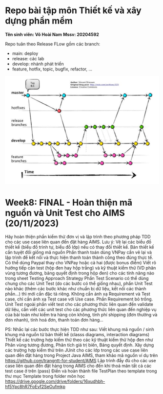 # Repo bài tập môn Thiết kế và xây dựng phần mềm
**Tên sinh viên: Võ Hoài Nam**
**Mssv: 20204592**

Repo tuân theo Release FLow gồm các branch:
- main: deploy
- release: các lab 
- develop: nhánh phát triển
- feature, hotfix, topic, bugfix, refactor, ...

![Alt text](workflow.png)


# Week8: FINAL - Hoàn thiện mã nguồn và Unit Test cho AIMS (20/11/2023)
Hãy hoàn thiện phần kiểm thử đơn vị và lập trình theo phương pháp TDD cho các use case liên quan đến đặt hàng AIMS. Lưu ý:
Vẽ lại các biểu đồ thiết kế (biểu đồ trình tự, biểu đồ lớp) nếu có thay đổi thiết kế. Bản thiết kế cần tuyệt đối giống mã nguồn
 Phần thanh toán dùng VNPay cần vẽ lại và lập trình để kết nối và thực hiện thanh toán thành công theo đúng thực tế. Có thể dùng Paypal thay cho VNPay hoặc cả hai (được bonus điểm)
Viết rõ hướng tiếp cận test (hộp đen hay hộp trắng) và kỹ thuật kiểm thử (VD phân vùng tương đương, bảng quyết định trong hộp đen) cho các tính năng nào trong sheet Testing Approach Strategy
Phần Test Scenario có thể dùng chung cho các Unit Test (do các bước có thể giống nhau), phần Unit Test nào khác (thêm các bước khác như chuẩn bị dữ liệu, kết nối các thành phần...) thì mới cần đặc tả riêng.
Không cần ánh xạ Requirement và Test case, chỉ cần ánh xạ Test case với Use case. Phần Requirement bỏ trống.
Unit Test ngoài phần viết test cho các phương thức liên quan đến validate dữ liệu, cần viết các unit test cho các phương thức liên quan đến nghiệp vụ của bài toán như kiểm tra hàng còn không, tính phí shipping (đơn thường và đơn nhanh), tính hoá đơn, thanh toán đơn hàng...

 PS: Nhắc lại các bước thực hiện TDD như sau:
Viết khung mã nguồn / sinh khung mã nguồn từ bản thiết kế (classs diagrams, interaction diagrams)
Thiết kế các trường hợp kiểm thử theo các kỹ thuật kiểm thử hộp đen như Phân vùng tương đương, Phân tích giá trị biên, Bảng quyết định.
Xây dựng các trường hợp kiểm thử trên JUnit cho các lớp trong các use case liên quan đến đặt hàng trong Project Java AIMS, tham khảo mã nguồn ví dụ trên https://github.com/trangntt-for-student/AIMS
Lập trình đầy đủ cho các use case liên quan đến đặt hàng trong AIMS cho đến khi thoả mãn tất cả các test case ở trên (pass)
Điền và hoàn thành file TestPlan theo template trong thư mục Template trong folder môn học https://drive.google.com/drive/folders/16xudhbh-hf5Ypc8hR7FoEvf2SeOufmkp
